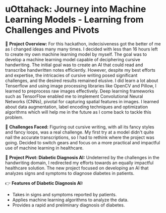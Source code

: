 # **uOttahack: Journey into Machine Learning Models - Learning from Challenges and Pivots**

🌟 **Project Overview:**
For this hackathon, indecisiveness got the better of me as I changed ideas many many times. I decided with less than 16 hours left to create my own machine learning model by myself. The goal was to develop a machine learning model capable of deciphering cursive handwriting. The initial goal was to create an AI that could read and transcribe handwritten notes efficiently. However, despite my best efforts and expertise, the intricacies of cursive writing posed significant challenges, and the desired results remained elusive. I did learn a lot about Tenserflow and using image processing libraries like OpenCV and Pillow, I learned to preprocess raw images effectively. Deep learning frameworks such as TensorFlow enabled me to implement Convolutional Neural Networks (CNNs), pivotal for capturing spatial features in images. I learned about data augmentation, label encoding techniques and optimization algorithms which will help me in the future as I come back to tackle this problem.

🤔 **Challenges Faced:**
Figuring out cursive writing, with all its fancy styles and fancy loops, was a real challenge. My first try at a model didn't quite nail the accurate transcriptions, so I had to rethink where the project was going. Decided to switch gears and focus on a more practical and impactful use of machine learning in healthcare.

🚀 **Project Pivot: Diabetic Diagnosis AI:**
Undeterred by the challenges in the handwriting domain, I redirected my efforts towards an equally impactful healthcare solution. The new project focused on developing an AI that analyzes signs and symptoms to diagnose diabetes in patients.

👉 **Features of Diabetic Diagnosis AI:**
- Takes in signs and symptoms reported by patients.
- Applies machine learning algorithms to analyze the data.
- Provides a rapid and preliminary diagnosis of diabetes.


